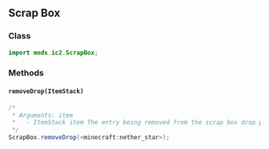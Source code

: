 ## Scrap Box

### Class

```java
import mods.ic2.ScrapBox;
```

### Methods

#### `removeDrop(ItemStack)`

```java
/*
 * Arguments: item
 *   - ItemStack item The entry being removed from the scrap box drop pool. Will cause drop chances of all other tiems to be recalculated.
 */
ScrapBox.removeDrop(<minecraft:nether_star>);
```
